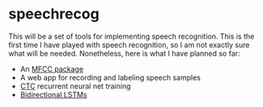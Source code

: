 # speechrecog

This will be a set of tools for implementing speech recognition. This is the first time I have played with speech recognition, so I am not exactly sure what will be needed. Nonetheless, here is what I have planned so far:

 * An [MFCC package](https://en.wikipedia.org/wiki/Mel-frequency_cepstrum)
 * A web app for recording and labeling speech samples
 * [CTC](ftp://ftp.idsia.ch/pub/juergen/icml2006.pdf) recurrent neural net training
 * [Bidirectional LSTMs](http://arxiv.org/pdf/1303.5778.pdf)
